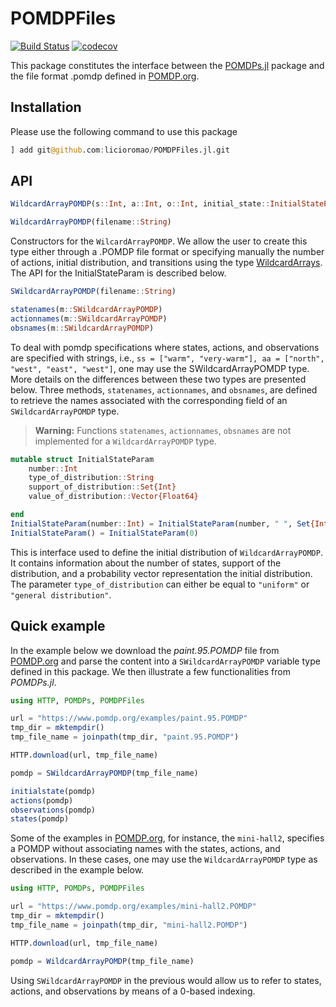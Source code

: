 # POMDPFiles
[![Build Status](https://github.com/licioromao/POMDPFiles.jl/actions/workflows/CI.yml/badge.svg?branch=main)](https://github.com/licioromao/POMDPFiles.jl/actions/workflows/CI.yml?query=branch%3Amain)
[![codecov](https://codecov.io/gh/licioromao/POMDPFiles.jl/branch/main/graph/badge.svg?token=btTBnBTQyw)](https://codecov.io/gh/licioromao/POMDPFiles.jl)

<!-- [![Build Status](https://github.com/licioromao/POMDPFiles.jl/actions/workflows/CI.yml/bagde.svg)](https://github.com/licioromao/POMDPFiles.jl/actions/workflows/CI.yml/) -->

This package constitutes the interface between the [POMDPs.jl](https://github.com/JuliaPOMDP/POMDPs.jl) package and the file format .pomdp defined in [POMDP.org](https://www.pomdp.org/code/pomdp-file-spec.html).

## Installation 

Please use the following command to use this package
```julia
] add git@github.com:licioromao/POMDPFiles.jl.git
```
## API

```julia
WildcardArrayPOMDP(s::Int, a::Int, o::Int, initial_state::InitialStateParam, discount::Float64, T::WildcardArray{Float64, 3}, O::WildcardArray{Float64, 3}, R::WildcardArray{Float64, 4})

WildcardArrayPOMDP(filename::String)
```

Constructors for the `WilcardArrayPOMDP`. We allow the user to create this type either through a .POMDP file format or specifying manually the number of actions, initial distribution, and transitions using the type [WildcardArrays](git@github.com:sisl/WildcardArrays.jl.git). The API for the InitialStateParam is described below.

```julia
SWildcardArrayPOMDP(filename::String) 

statenames(m::SWildcardArrayPOMDP) 
actionnames(m::SWildcardArrayPOMDP) 
obsnames(m::SWildcardArrayPOMDP) 
```

To deal with pomdp specifications where states, actions, and observations are specified with strings, i.e., `ss = ["warm", "very-warm"], aa = ["north", "west", "east", "west"]`, one may use the SWildcardArrayPOMDP type. More details on the differences between these two types are presented below. Three methods, `statenames`, `actionnames`, and `obsnames`, are defined to retrieve the names associated with the corresponding field of an `SWildcardArrayPOMDP` type.  

> **Warning:** Functions `statenames`, `actionnames`, `obsnames` are not implemented for a `WildcardArrayPOMDP` type. 

```julia
mutable struct InitialStateParam
    number::Int
    type_of_distribution::String
    support_of_distribution::Set{Int}
    value_of_distribution::Vector{Float64}

end
InitialStateParam(number::Int) = InitialStateParam(number, " ", Set{Int}([]), Vector{Float64}([])) 
InitialStateParam() = InitialStateParam(0)
```

This is interface used to define the initial distribution of `WildcardArrayPOMDP`. It contains information about the number of states, support of the distribution, and a probability vector representation the initial distribution. The parameter `type_of_distribution` can either be equal to `"uniform"` or `"general distribution"`.

<!-- TODO: Try to add a more complex example here -->
## Quick example

In the example below we download the *paint.95.POMDP* file from [POMDP.org](https://www.pomdp.org/examples/paint.95.POMDP) and parse the content into a `SWildcardArrayPOMDP` variable type defined in this package. We then illustrate a few functionalities from *POMDPs.jl*.

```julia
using HTTP, POMDPs, POMDPFiles 

url = "https://www.pomdp.org/examples/paint.95.POMDP"
tmp_dir = mktempdir()
tmp_file_name = joinpath(tmp_dir, "paint.95.POMDP")

HTTP.download(url, tmp_file_name)

pomdp = SWildcardArrayPOMDP(tmp_file_name)

initialstate(pomdp)
actions(pomdp)
observations(pomdp)
states(pomdp)
```
Some of the examples in [POMDP.org](https://www.pomdp.org/examples), for instance, the `mini-hall2`, specifies a POMDP without associating names with the states, actions, and observations. In these cases, one may use the `WildcardArrayPOMDP` type as described in the example below. 

```julia
using HTTP, POMDPs, POMDPFiles

url = "https://www.pomdp.org/examples/mini-hall2.POMDP"
tmp_dir = mktempdir()
tmp_file_name = joinpath(tmp_dir, "mini-hall2.POMDP")

HTTP.download(url, tmp_file_name)

pomdp = WildcardArrayPOMDP(tmp_file_name)
```

Using `SWildcardArrayPOMDP` in the previous would allow us to refer to states, actions, and observations by means of a $0$-based indexing.
